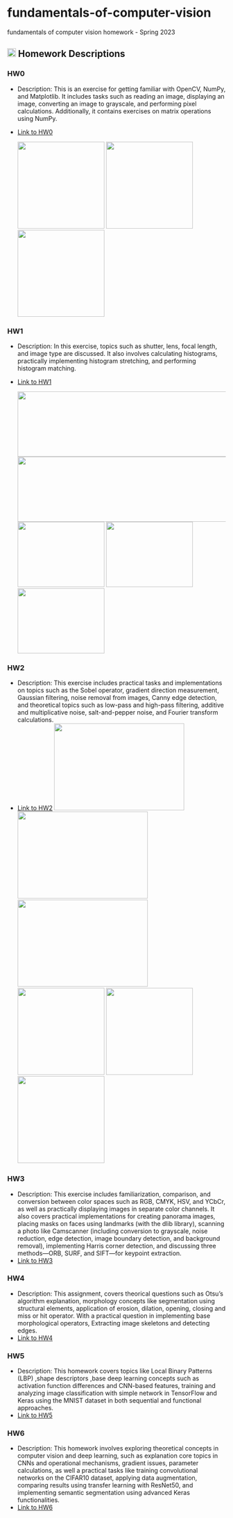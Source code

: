 # fundamentals-of-computer-vision
fundamentals of computer vision homework - Spring 2023

## <img width="20" height="20" src="https://img.icons8.com/ios/50/41b883/homework.png" alt="homework"/> Homework Descriptions
### HW0
- Description: This is an exercise for getting familiar with OpenCV, NumPy, and Matplotlib. It includes tasks such as reading an image, displaying an image, converting an image to grayscale, and performing pixel calculations. Additionally, it contains exercises on matrix operations using NumPy.
- [Link to HW0](https://github.com/nikimajidifard/fundamentals-of-computer-vision/tree/main/HW0)
  
  <img src="https://github.com/user-attachments/assets/3496a81c-3af6-46be-bc61-8316b07b3580" width="200" height="200"/>
  <img src="https://github.com/user-attachments/assets/057abdad-62ea-4662-9e07-95584067833c" width="200" height="200"/>
  <img src="https://github.com/user-attachments/assets/fbc0f8f1-f97b-4d81-84fa-2921a1f2160e" width="200" height="200"/>

### HW1
- Description: In this exercise, topics such as shutter, lens, focal length, and image type are discussed. It also involves calculating histograms, practically implementing histogram stretching, and performing histogram matching.
- [Link to HW1](https://github.com/nikimajidifard/fundamentals-of-computer-vision/tree/main/HW1)
  
  <img src="https://github.com/user-attachments/assets/5ac3944e-798e-4a1f-924d-db77e6a8caa6" width="600" height="150"/>
  <img src="https://github.com/user-attachments/assets/8f5c2f64-7dc5-4524-b67f-1bf5a28b4a68" width="600" height="150"/>
  <img src="https://github.com/user-attachments/assets/95d7ea5e-f4f1-4c3c-8468-4051024dba25" width="200" height="150"/>
  <img src="https://github.com/user-attachments/assets/e5a507f4-e06a-463b-8943-cc60ac9d6e42" width="200" height="150"/>
  <img src="https://github.com/user-attachments/assets/882990f7-b898-4de8-970e-72632168d503" width="200" height="150"/>
  
### HW2
- Description: This exercise includes practical tasks and implementations on topics such as the Sobel operator, gradient direction measurement, Gaussian filtering, noise removal from images, Canny edge detection, and theoretical topics such as low-pass and high-pass filtering, additive and multiplicative noise, salt-and-pepper noise, and Fourier transform calculations.
- [Link to HW2](https://github.com/nikimajidifard/fundamentals-of-computer-vision/tree/main/HW2)
  <img src="https://github.com/user-attachments/assets/ca5e2fd3-ec71-47ff-9046-bc55136c729a" width="300" height="200"/>
  <img src="https://github.com/user-attachments/assets/4552a267-87b0-4ea2-9e8e-22db23b97a86" width="300" height="200"/>
  <img src="https://github.com/user-attachments/assets/15a16930-181a-4d09-968f-b02c35d298e1" width="300" height="200"/>
  <img src="https://github.com/user-attachments/assets/15a16930-181a-4d09-968f-b02c35d298e1" width="200" height="200"/>
  <img src="https://github.com/user-attachments/assets/14cf7dc9-f529-4752-8e9a-e2678b786efd" width="200" height="200"/>
  <img src="https://github.com/user-attachments/assets/336c6177-880d-49b4-b644-682a8daea58d" width="200" height="200"/>
### HW3
- Description: This exercise includes familiarization, comparison, and conversion between color spaces such as RGB, CMYK, HSV, and YCbCr, as well as practically displaying images in separate color channels. It also covers practical implementations for creating panorama images, placing masks on faces using landmarks (with the dlib library), scanning a photo like Camscanner (including conversion to grayscale, noise reduction, edge detection, image boundary detection, and background removal), implementing Harris corner detection, and discussing three methods—ORB, SURF, and SIFT—for keypoint extraction.
- [Link to HW3](https://github.com/nikimajidifard/fundamentals-of-computer-vision/tree/main/HW3)

### HW4
- Description: This assignment, covers theorical questions such as Otsu’s algorithm explanation, morphology concepts like segmentation using structural elements, application of erosion, dilation, opening, closing and miss or hit operator. With a practical question in implementing base morphological operators, Extracting image skeletons and detecting edges.
- [Link to HW4](https://github.com/nikimajidifard/fundamentals-of-computer-vision/tree/main/HW4)

### HW5
- Description: This homework covers topics like Local Binary Patterns (LBP) ,shape descriptors ,base deep learning concepts such as activation function differences and CNN-based features,  training and analyzing image classification with simple network in TensorFlow and Keras using the MNIST dataset in both sequential and functional approaches. 
- [Link to HW5](https://github.com/nikimajidifard/fundamentals-of-computer-vision/tree/main/HW5)

### HW6
- Description: This homework involves exploring theoretical concepts in computer vision and deep learning, such as explanation core topics in CNNs and operational mechanisms, gradient issues, parameter calculations, as well a practical tasks like training convolutional networks on the CIFAR10 dataset, applying data augmentation, comparing results using transfer learning with ResNet50, and implementing semantic segmentation using advanced Keras functionalities.
- [Link to HW6](https://github.com/nikimajidifard/fundamentals-of-computer-vision/tree/main/HW6)






